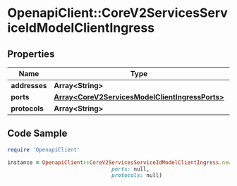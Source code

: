# OpenapiClient::CoreV2ServicesServiceIdModelClientIngress

## Properties

Name | Type | Description | Notes
------------ | ------------- | ------------- | -------------
**addresses** | **Array&lt;String&gt;** |  | 
**ports** | [**Array&lt;CoreV2ServicesModelClientIngressPorts&gt;**](CoreV2ServicesModelClientIngressPorts.md) |  | 
**protocols** | **Array&lt;String&gt;** |  | 

## Code Sample

```ruby
require 'OpenapiClient'

instance = OpenapiClient::CoreV2ServicesServiceIdModelClientIngress.new(addresses: null,
                                 ports: null,
                                 protocols: null)
```


